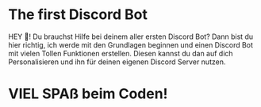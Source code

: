 # The first Discord Bot
HEY 👋!
Du brauchst Hilfe bei deinem aller ersten Discord Bot? Dann bist du hier richtig, ich werde mit den Grundlagen beginnen und einen Discord Bot mit vielen Tollen Funktionen erstellen. Diesen kannst du dan auf dich Personalisieren und ihn für deinen eigenen Discord Server nutzen.

# VIEL SPAß beim Coden!
